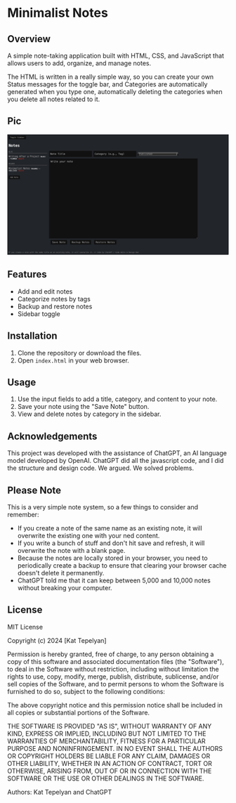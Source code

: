 # Minimalist Notes

## Overview

A simple note-taking application built with HTML, CSS, and JavaScript that
allows users to add, organize, and manage notes.

The HTML is written in a really simple way, so you can create your own Status
messages for the toggle bar, and Categories are automatically generated when you
type one, automatically deleting the categories when you delete all notes
related to it.

## Pic

![Minimalist Notes Screenshot](MinimalistNotesPic.png)



## Features

- Add and edit notes
- Categorize notes by tags
- Backup and restore notes
- Sidebar toggle

## Installation

1. Clone the repository or download the files.
2. Open `index.html` in your web browser.

## Usage

1. Use the input fields to add a title, category, and content to your note.
2. Save your note using the "Save Note" button.
3. View and delete notes by category in the sidebar.

## Acknowledgements

This project was developed with the assistance of ChatGPT, an AI language model
developed by OpenAI. ChatGPT did all the javascript code, and I did the structure
and design code. We argued. We solved problems.


## Please Note

This is a very simple note system, so a few things to consider and remember:
- If you create a note of the same name as an existing note, it will overwrite
the existing one with your ned content.
- If you write a bunch of stuff and don't hit save and refresh, it will
overwrite the note with a blank page.
- Because the notes are locally stored in your browser, you need to periodically
create a backup to ensure that clearing your browser cache doesn't delete it
permanently.
- ChatGPT told me that it can keep between 5,000 and 10,000 notes without
breaking your computer.

## License
MIT License

Copyright (c) 2024 [Kat Tepelyan]

Permission is hereby granted, free of charge, to any person obtaining a copy
of this software and associated documentation files (the "Software"), to deal
in the Software without restriction, including without limitation the rights
to use, copy, modify, merge, publish, distribute, sublicense, and/or sell
copies of the Software, and to permit persons to whom the Software is
furnished to do so, subject to the following conditions:

The above copyright notice and this permission notice shall be included in all
copies or substantial portions of the Software.

THE SOFTWARE IS PROVIDED "AS IS", WITHOUT WARRANTY OF ANY KIND, EXPRESS OR
IMPLIED, INCLUDING BUT NOT LIMITED TO THE WARRANTIES OF MERCHANTABILITY,
FITNESS FOR A PARTICULAR PURPOSE AND NONINFRINGEMENT. IN NO EVENT SHALL THE
AUTHORS OR COPYRIGHT HOLDERS BE LIABLE FOR ANY CLAIM, DAMAGES OR OTHER
LIABILITY, WHETHER IN AN ACTION OF CONTRACT, TORT OR OTHERWISE, ARISING FROM,
OUT OF OR IN CONNECTION WITH THE SOFTWARE OR THE USE OR OTHER DEALINGS IN
THE SOFTWARE.

Authors: Kat Tepelyan and ChatGPT
